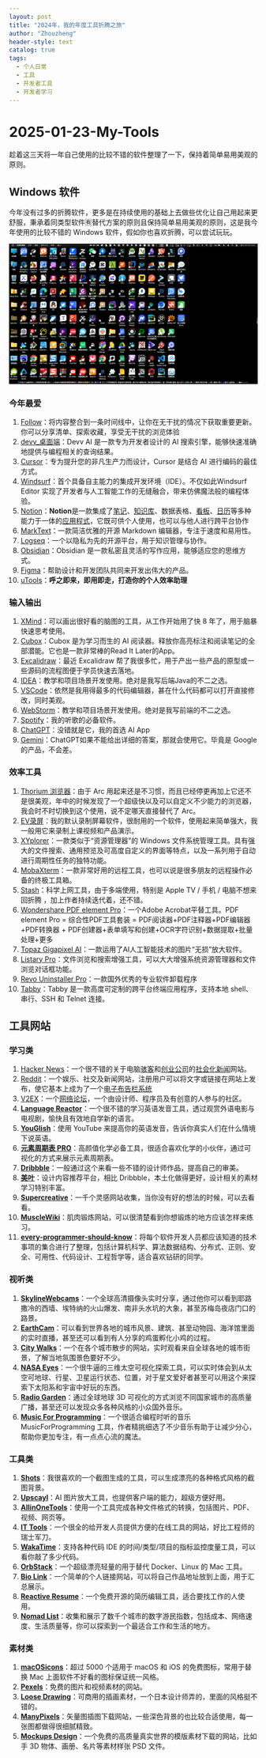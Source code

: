 ```yaml
---
layout: post
title: "2024年，我的年度工具折腾之旅"
author: "Zhouzheng"
header-style: text
catalog: true
tags:
  - 个人日常
  - 工具
  - 开发者工具
  - 开发者学习
---
```


# 2025-01-23-My-Tools

趁着这三天将一年自己使用的比较不错的软件整理了一下，保持着简单易用美观的原则。

## Windows 软件

今年没有过多的折腾软件，更多是在持续使用的基础上去做些优化让自己用起来更舒服，秉承着同类型软件🈶️替代方案的原则且保持简单易用美观的原则，这是我今年使用的比较不错的 Windows 软件，假如你也喜欢折腾，可以尝试玩玩。

![我的桌面](/images/2024/tools/image.png)

### 今年最爱

1. [Follow](https://follow.is/)：将内容整合到一条时间线中，让你在无干扰的情况下获取重要更新。你可以分享清单、探索收藏，享受无干扰的浏览体验
2. [devv_桌面端](https://github.com/devv-ai/devv)：Devv AI 是一款专为开发者设计的 AI 搜索引擎，能够快速准确地提供与编程相关的查询结果。
3. [Cursor](https://www.cursor.com/)：专为提升您的非凡生产力而设计，Cursor 是结合 AI 进行编码的最佳方式。
4. [Windsurf](https://codeium.com/windsurf)：首个具备自主能力的集成开发环境（IDE）。不仅如此Windsurf Editor 实现了开发者与人工智能工作的无缝融合，带来仿佛魔法般的编程体验。
5. [Notion](https://www.notion.com/)：**Notion**是一款集成了[笔记](https://zh.wikipedia.org/wiki/%E7%AC%94%E8%AE%B0)、[知识库](https://zh.wikipedia.org/wiki/%E7%9F%A5%E8%AF%86%E5%BA%93)、数据表格、[看板](https://zh.wikipedia.org/wiki/%E7%9C%8B%E6%9D%BF)、[日历](https://zh.wikipedia.org/wiki/%E6%97%A5%E5%8E%86)等多种能力于一体的[应用程式](https://zh.wikipedia.org/wiki/%E5%BA%94%E7%94%A8%E7%A8%8B%E5%BA%8F)，它既可供个人使用，也可以与他人进行跨平台协作
6. [MarkText](https://github.com/marktext/marktext)：一款简洁优雅的开源 Markdown 编辑器，专注于速度和易用性。
7. [Logseq](https://logseq.com/)：一个以隐私为先的开源平台，用于知识管理与协作。
8. [Obsidian](https://obsidian.md/)：Obsidian 是一款私密且灵活的写作应用，能够适应您的思维方式。
9. [Figma](https://www.figma.com/)：帮助设计和开发团队共同来开发出伟大的产品。
10. [uTools](https://www.u.tools/)：**呼之即来，即用即走，打造你的个人效率助理**

### 输入输出

1. [XMind](https://xmind.app/)：可以画出很好看的脑图的工具，从工作开始用了快 8 年了，用于脑暴快速思考使用。
2. [Cubox](https://cubox.cc/)：Cubox 是为学习而生的 AI 阅读器。释放你高亮标注和阅读笔记的全部潜能。它也是一款非常棒的Read It Later的App。
3. [Excalidraw](https://excalidraw.com/)：最近 Excalidraw 帮了我很多忙，用于产出一些产品的原型或一些源码的流程图便于学员快速去落地。
4. [IDEA](https://www.jetbrains.com/idea/)：教学和项目场景开发使用。绝对是我写后端Java的不二之选。
5. [VSCode](https://code.visualstudio.com/)：依然是我用得最多的代码编辑器，甚在什么代码都可以打开直接修改，同时美观。
6. [WebStorm](https://www.jetbrains.com/webstorm/)：教学和项目场景开发使用。绝对是我写前端的不二之选。
7. [Spotify](https://www.spotify.com/)：我的听歌的必备软件。
8. [ChatGPT](https://chatgpt.com/)：没错就是它，我的首选 AI App
9. [Gemini](https://gemini.google.com/app)：ChatGPT如果不能给出详细的答案，那就会使用它。毕竟是 Google 的产品，不会差。

### 效率工具

1. [Thorium 浏览器](https://thorium.rocks/)：由于 Arc 用起来还是不习惯，而且已经停更再加上它还不是很美观，年中的时候发现了一个超级快以及可以自定义不少能力的浏览器，我会时不时切换到这个使用，说不定哪天直接替代了 Arc。
2. [EV录屏](https://www.ieway.cn/evcapture.html)：我的默认录制屏幕软件，很耐用的一个软件，使用起来简单强大，我一般用它来录制上课视频和产品演示。
3. [XYplorer](https://www.xyplorer.com/)：一款类似于“资源管理器”的 Windows 文件系统管理工具。具有强大的文件搜索、通用预览及可高度自定义的界面等特点，以及一系列用于自动进行周期性任务的独特功能。
4. [MobaXterm](https://mobaxterm.mobatek.net/)：一款非常好用的远程工具，也可以说是很多朋友的远程操作必备的终极工具箱。
5. [Stash](https://stash.ws/)：科学上网工具，由于多端使用，特别是 Apple TV / 手机 / 电脑不想来回折腾 ，加上作者持续迭代着，还不错。
6. [Wondershare PDF element Pro](https://masuit.net/1452)：一个Adobe Acrobat平替工具。PDF element Pro = 综合性PDF工具套装 = PDF阅读器+PDF注释器+PDF编辑器+PDF转换器 + PDF创建器+表单填写和创建+OCR字符识别+数据提取+批量处理+更多
7. [Topaz Gigapixel AI](https://www.topazlabs.com/gigapixel?srsltid=AfmBOop0MiJfZ_ZEVFZqt468_AZaDmZVt3QptvCho25avdwPps2Z4Hqt)：一款运用了AI人工智能技术的图片“无损”放大软件。
8. [Listary Pro](https://www.listary.com/pro)：文件浏览和搜索增强工具，可以大大增强系统资源管理器和文件浏览对话框功能。
9. [Revo Uninstaller Pro](https://www.revouninstaller.com/)：一款国外优秀的专业软件卸载程序
10. [Tabby](https://tabby.sh/)：Tabby 是一款高度可定制的跨平台终端应用程序，支持本地 shell、串行、SSH 和 Telnet 连接。

## 工具网站

### 学习类

1. [Hacker News](https://news.ycombinator.com/news)：一个很不错的关于电脑[骇客](https://zh.wikipedia.org/wiki/%E9%BB%91%E5%AE%A2)和[创业公司](https://zh.wikipedia.org/wiki/%E5%88%9B%E4%B8%9A%E5%85%AC%E5%8F%B8)的[社会化新闻](https://zh.wikipedia.org/w/index.php?title=%E7%A4%BE%E4%BC%9A%E5%8C%96%E6%96%B0%E9%97%BB&action=edit&redlink=1)网站。
2. [Reddit](https://www.reddit.com/)：一个娱乐、社交及新闻网站，注册用户可以将文字或链接在网站上发布，使它基本上成为了一个[电子布告栏系统](https://zh.wikipedia.org/wiki/BBS)
3. [V2EX](https://v2ex.com/)：一个[网络论坛](https://zh.wikipedia.org/wiki/%E7%BD%91%E7%BB%9C%E8%AE%BA%E5%9D%9B)，一个由设计师、程序员及有创意的人参与的社区。
4. [**Language Reactor**](https://www.languagereactor.com/)：一个很不错的学习英语发音工具，透过观赏外语电影与电视剧，愉快且有效地自学新的语言。
5. [**YouGlish**](https://youglish.com/)：使用 YouTube 来提高你的英语发音，告诉你真实人们在什么情境下说英语。
6. [**元素周期表 PRO**](https://pt.ziziyi.com/)：高颜值化学必备工具，很适合喜欢化学的小伙伴，通过可视化的方式来展示元素周期表。
7. [**Dribbble**](https://dribbble.com/)：一般通过这个来看一些不错的设计师作品，提高自己的审美。
8. [**美叶**](https://www.meiye.art/)：设计内容推荐平台，相比 Dribbble，本土化做得更好，设计相关的素材学习特别丰富。
9. [**Supercreative**](https://supercreative.design/)：一千个灵感网站收集，当你没有好的想法的时候，可以去看看。
10. [**MuscleWiki**](https://musclewiki.com/)：肌肉锻炼网站，可以很清楚看到你想锻炼的地方应该怎样来练习。
11. [**every-programmer-should-know**](https://github.com/mtdvio/every-programmer-should-know)：将每个软件开发人员都应该知道的技术事项的集合进行了整理，包括计算机科学、算法数据结构、分布式、正则、安全、可用性、代码设计、工程哲学等，适合喜欢钻研的同学。

### 视听类

1. [**SkylineWebcams**](https://www.skylinewebcams.com/)：一个全球高清摄像头实时分享，通过他你可以看到耶路撒冷的西墙、埃特纳的火山爆发、南非头水坑的大象，甚至苏梅岛夜店门口的路景。
2. [**EarthCam**](https://www.earthcam.com/)：可以看到世界各地的城市风景、建筑、甚至动物园、海洋馆里面的实时直播，甚至还可以看到有人分享的鸡蛋孵化小鸡的过程。
3. [**City Walks**](https://www.citywalks.live/)：一个在各个城市散步的网站，实时观看来自全球各地的城市街景，了解当地氛围景色要好不少。
4. [**NASA Eyes**](https://eyes.nasa.gov/)：一个很牛逼的三维太空可视化探索工具，可以实时体会到从太空可地球、行星、卫星运行状态、位置，对于星文爱好者甚至可以用这个来探索下太阳系和宇宙中好玩的东西。
5. [**Radio Garden**](http://radio.garden/)：通过全球地球 3D 可视化的方式浏览不同国家城市的高质量广播，甚至还可以发现众多各种风格的小众国外音乐。
6. [**Music For Programming**](https://musicforprogramming.net/)：一个很适合编程时听的音乐 MusicForProgramming 工具，作者精挑细选了不少音乐有助于让减少分心，帮助你更加专注，有一点点心流的魔法。

### 工具类

1. [**Shots**](https://shots.so/)：我很喜欢的一个截图生成的工具，可以生成漂亮的各种格式风格的截图背景。
2. [**Upscayl**](https://www.upscayl.org/)：AI 图片放大工具，也提供客户端的能力，超级方便好用。
3. [**AllinOneTools**](https://allinone.tools/)：使用一个工具完成各种文件格式的转换，包括图片、PDF、视频、网页等。
4. [**IT Tools**](https://it-tools.tech/)：一个很全的给开发人员提供方便的在线工具的网站，好比工程师的瑞士军刀。
5. [**WakaTime**](https://wakatime.com/)：支持各种代码 IDE 的时间/类型/项目的指标监控度量工具，可以看你敲了多少代码。
6. [**OrbStack**](https://orbstack.dev/)：一个超级漂亮轻量的用于替代 Docker、Linux 的 Mac 工具。
7. [**Bio Link**](https://bio.link/)：一个简单的个人链接网站，可以将自己作品地址放到上面，用于汇总展示。
8. [**Reactive Resume**](https://rxresu.me/)：一个免费开源的简历编辑工具，适合要找工作的人使用。
9. [**Nomad List**](https://nomadlist.com/)：收集和展示了数千个城市的数字游民指数，包括成本、网络速度、生活质量等，你可以探索到一个最适合工作和生活的地方。

### 素材类

1. [**macOSicons**](https://macosicons.com/#/)：超过 5000 个适用于 macOS 和 iOS 的免费图标，常用于替换 Mac 上面软件不好看的图标保证统一风格。
2. [**Pexels**](https://www.pexels.com/zh-cn/)：免费的图片和视频素材的网站。
3. [**Loose Drawing**](https://loosedrawing.com/)：可商用的插画素材，一个日本设计师弄的，里面的风格挺不错的。
4. [**ManyPixels**](https://www.manypixels.co/)：矢量图插图下载网站，一些深色背景的也比较合适使用，每一张图都做得很细腻精致。
5. [**Mockups Design**](https://mockups-design.com/)：一个免费的高质量真实世界的模版素材下载的网站，比如手 3D 物体、画册、名片等素材样张 PSD 文件。
